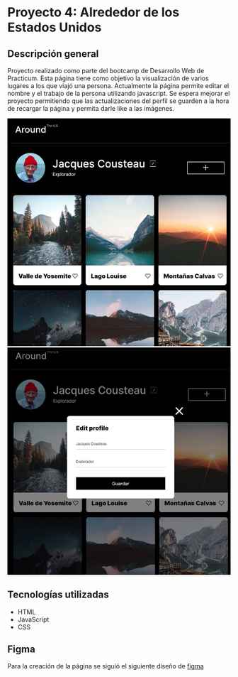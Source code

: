 # Proyecto 4: Alrededor de los Estados Unidos

## Descripción general

Proyecto realizado como parte del bootcamp de Desarrollo Web de Practicum. Esta página tiene como objetivo la visualización de varios lugares a los que viajó una persona. Actualmente la página permite editar el nombre y el trabajo de la persona utilizando javascript. Se espera mejorar el proyecto permitiendo que las actualizaciones del perfil se guarden a la hora de recargar la página y permita darle like a las imágenes.

![Página inicio](/images/screen1.jfif)
![Formulario edit](/images/screen2.jfif)

## Tecnologías utilizadas

- HTML
- JavaScript
- CSS

## Figma

Para la creación de la página se siguió el siguiente diseño de [figma](https://www.figma.com/file/zXzLVGc4KNVm3FMTsAnQnH/WEB%2C-Sprint-4%3A-Alrededor-de-los-EEUU-%7C-desktop-%2B-mobile?node-id=0%3A1&t=PbD8GdWyq87E3Ir6-0)
